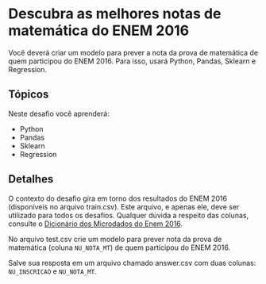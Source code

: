 # Descubra as melhores notas de matemática do ENEM 2016

Você deverá criar um modelo para prever a nota da prova de matemática de quem participou do ENEM 2016. Para isso, usará Python, Pandas, Sklearn e Regression.


## Tópicos

Neste desafio você aprenderá:

- Python
- Pandas
- Sklearn
- Regression


## Detalhes

O contexto do desafio gira em torno dos resultados do ENEM 2016 (disponíveis no arquivo train.csv). Este arquivo, e apenas ele, deve ser utilizado para todos os desafios. Qualquer dúvida a respeito das colunas, consulte o [Dicionário dos Microdados do Enem 2016](https://s3-us-west-1.amazonaws.com/acceleration-assets-highway/data-science/dicionario-de-dados.zip).

No arquivo test.csv crie um modelo para prever nota da prova de matemática (coluna `NU_NOTA_MT`) de quem participou do ENEM 2016. 

Salve sua resposta em um arquivo chamado answer.csv com duas colunas: `NU_INSCRICAO` e `NU_NOTA_MT`.

